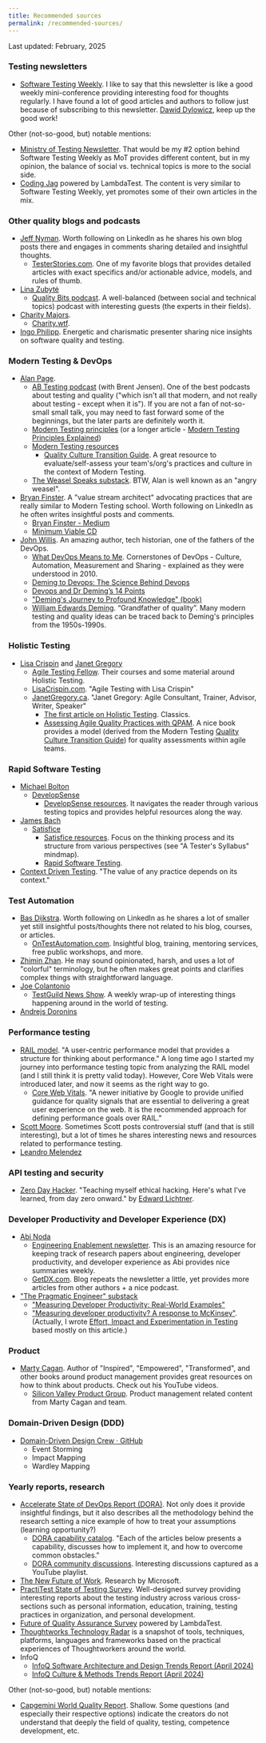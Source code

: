 ```yaml
---
title: Recommended sources
permalink: /recommended-sources/
---
```


Last updated: February, 2025

### Testing newsletters

- [Software Testing Weekly](https://softwaretestingweekly.com/). I like to say that this newsletter is like a good weekly mini-conference providing interesting food for thoughts regularly. I have found a lot of good articles and authors to follow just because of subscribing to this newsletter. [Dawid Dylowicz](https://www.linkedin.com/in/dawid-dylowicz/), keep up the good work!

Other (not-so-good, but) notable mentions:

- [Ministry of Testing Newsletter](https://www.ministryoftesting.com/newsletter). That would be my #2 option behind Software Testing Weekly as MoT provides different content, but in my opinion, the balance of social vs. technical topics is more to the social side.
- [Coding Jag](https://www.lambdatest.com/newsletter/) powered by LambdaTest. The content is very similar to Software Testing Weekly, yet promotes some of their own articles in the mix.

### Other quality blogs and podcasts

- [Jeff Nyman](https://www.linkedin.com/in/jeffnyman/). Worth following on LinkedIn as he shares his own blog posts there and engages in comments sharing detailed and insightful thoughts.
    - [TesterStories.com](https://testerstories.com/). One of my favorite blogs that provides detailed articles with exact specifics and/or actionable advice, models, and rules of thumb.
- [Lina Zubytė](https://www.linkedin.com/in/linazubyte/)
    - [Quality Bits podcast](https://qualitybits.tech/podcast/). A well-balanced (between social and technical topics) podcast with interesting guests (the experts in their fields).
- [Charity Majors](https://www.linkedin.com/in/charity-majors/).
    - [Charity.wtf](https://charity.wtf/).
- [Ingo Philipp](https://www.youtube.com/@ingo.philipp). Energetic and charismatic presenter sharing nice insights on software quality and testing.

### Modern Testing & DevOps

- [Alan Page](https://www.linkedin.com/in/a-l-a-n/).
    - [AB Testing podcast](https://podcasters.spotify.com/pod/show/abtesting) (with Brent Jensen). One of the best podcasts about testing and quality ("which isn't all that modern, and not really about testing - except when it is"). If you are not a fan of not-so-small small talk, you may need to fast forward some of the beginnings, but the later parts are definitely worth it.
    - [Modern Testing principles](https://www.moderntesting.org/) (or a longer article - [Modern Testing Principles Explained](https://testastic.wordpress.com/2019/05/27/modern-testing-principles-explained/))
    - [Modern Testing resources](https://github.com/moderntesting/resources)
        - [Quality Culture Transition Guide](https://docs.google.com/spreadsheets/d/1kan20hYsdbvk7HW4si-X6Ve1fLtCeTI2H_PjiniKsxY/edit#gid=1897633328). A great resource to evaluate/self-assess your team's/org's practices and culture in the context of Modern Testing.
    - [The Weasel Speaks substack](https://angryweasel.substack.com/). BTW, Alan is well known as an "angry weasel".
- [Bryan Finster](https://www.linkedin.com/in/bryan-finster/). A "value stream architect" advocating practices that are really similar to Modern Testing school. Worth following on LinkedIn as he often writes insightful posts and comments.
    - [Bryan Finster - Medium](https://bdfinst.medium.com/)
    - [Minimum Viable CD](https://minimumcd.org/minimumcd/)
- [John Willis](https://www.linkedin.com/in/johnwillisatlanta/). An amazing author, tech historian, one of the fathers of the DevOps.
    - [What DevOps Means to Me](https://www.chef.io/blog/what-devops-means-to-me). Cornerstones of DevOps - Culture, Automation, Measurement and Sharing - explained as they were understood in 2010.
    - [Deming to Devops: The Science Behind Devops](https://www.youtube.com/watch?v=QcRWQIL5qus&ab_channel=O%27Reilly)
    - [Devops and Dr Deming’s 14 Points](https://www.youtube.com/watch?v=7g3uqSzWVZs&ab_channel=O%27Reilly)
    - ["Deming's Journey to Profound Knowledge" (book)](https://www.goodreads.com/book/show/122800609-deming-s-journey-to-profound-knowledge)
    - [William Edwards Deming](https://en.wikipedia.org/wiki/W._Edwards_Deming). “Grandfather of quality”. Many modern testing and quality ideas can be traced back to Deming's principles from the 1950s-1990s.

### Holistic Testing

- [Lisa Crispin](https://www.linkedin.com/in/lisacrispin/) and [Janet Gregory](https://www.linkedin.com/in/janetgregory/)
    - [Agile Testing Fellow](https://agiletestingfellow.com/). Their courses and some material around Holistic Testing.
    - [LisaCrispin.com](https://lisacrispin.com/). "Agile Testing with Lisa Crispin"
    - [JanetGregory.ca](https://janetgregory.ca/). "Janet Gregory: Agile Consultant, Trainer, Advisor, Writer, Speaker"
        - [The first article on Holistic Testing](https://janetgregory.ca/testing-from-a-holistic-point-of-view/). Classics.
        - [Assessing Agile Quality Practices with QPAM](https://leanpub.com/qualityassessmentpracticesmodelqpam). A nice book provides a model (derived from the Modern Testing [Quality Culture Transition Guide](https://docs.google.com/spreadsheets/d/1kan20hYsdbvk7HW4si-X6Ve1fLtCeTI2H_PjiniKsxY/edit#gid=1897633328)) for quality assessments within agile teams.

### Rapid Software Testing

- [Michael Bolton](https://www.linkedin.com/in/michael-bolton-08847/)
    - [DevelopSense](https://developsense.com/)
        - [DevelopSense resources](https://developsense.com/resources). It navigates the reader through various testing topics and provides helpful resources along the way.
- [James Bach](https://www.linkedin.com/in/james-bach-6188a811/)
    - [Satisfice](https://www.satisfice.com/)
        - [Satisfice resources](https://www.satisfice.com/resources). Focus on the thinking process and its structure from various perspectives (see "A Tester's Syllabus" mindmap).        
        - [Rapid Software Testing](https://www.satisfice.com/rapid-testing-methodology).
- [Context Driven Testing](https://context-driven-testing.com/). "The value of any practice depends on its context."

### Test Automation

- [Bas Dijkstra](https://www.linkedin.com/in/basdijkstra/). Worth following on LinkedIn as he shares a lot of smaller yet still insightful posts/thoughts there not related to his blog, courses, or articles.
    - [OnTestAutomation.com](https://www.ontestautomation.com/). Insightful blog, training, mentoring services, free public workshops, and more.
- [Zhimin Zhan](https://linkedin.com/in/zhiminzhan). He may sound opinionated, harsh, and uses a lot of "colorful" terminology, but he often makes great points and clarifies complex things with straightforward language.
- [Joe Colantonio](https://www.linkedin.com/in/joecolantonio/)
    - [TestGuild News Show](https://testguild.com/podcasts/news/). A weekly wrap-up of interesting things happening around in the world of testing.
- [Andrejs Doronins](https://www.linkedin.com/in/andrejs-doronins-195125149/)

### Performance testing

- [RAIL model](https://web.dev/articles/rail). "A user-centric performance model that provides a structure for thinking about performance." A long time ago I started my journey into performance testing topic from analyzing the RAIL model (and I still think it is pretty valid today). However, Core Web Vitals were introduced later, and now it seems as the right way to go.
    - [Core Web Vitals](https://web.dev/articles/vitals). "A newer initiative by Google to provide unified guidance for quality signals that are essential to delivering a great user experience on the web. It is the recommended approach for defining performance goals over RAIL."
- [Scott Moore](https://www.linkedin.com/in/scottmooreconsulting/). Sometimes Scott posts controversial stuff (and that is still interesting), but a lot of times he shares interesting news and resources related to performance testing.
- [Leandro Melendez](https://www.linkedin.com/in/leandromelendez/)

### API testing and security

- [Zero Day Hacker](https://zerodayhacker.com/). "Teaching myself ethical hacking. Here's what I've learned, from day zero onward." by [Edward Lichtner](https://www.linkedin.com/in/edwardlichtner/).

### Developer Productivity and Developer Experience (DX)

- [Abi Noda](https://www.linkedin.com/in/abinoda/)
    - [Engineering Enablement newsletter](https://www.linkedin.com/newsletters/7025192448687579136/). This is an amazing resource for keeping track of research papers about engineering, developer productivity, and developer experience as Abi provides nice summaries weekly.    
    - [GetDX.com](https://getdx.com/). Blog repeats the newsletter a little, yet provides more articles from other authors + a nice podcast.
- ["The Pragmatic Engineer" substack](https://newsletter.pragmaticengineer.com/)
    - ["Measuring Developer Productivity: Real-World Examples"](https://newsletter.pragmaticengineer.com/p/measuring-developer-productivity-bae)    
    - ["Measuring developer productivity? A response to McKinsey"](https://newsletter.pragmaticengineer.com/p/measuring-developer-productivity). (Actually, I wrote [Effort, Impact and Experimentation in Testing](/effort-impact-and-experimentation-in-testing/) based mostly on this article.)

### Product

- [Marty Cagan](https://www.linkedin.com/in/cagan/). Author of "Inspired", "Empowered", "Transformed", and other books around product management provides great resources on how to think about products. Check out his YouTube videos.
    - [Silicon Valley Product Group](https://www.svpg.com/). Product management related content from Marty Cagan and team.

### Domain-Driven Design (DDD)

- [Domain-Driven Design Crew · GitHub](https://github.com/ddd-crew)
    - Event Storming
    - Impact Mapping
    - Wardley Mapping

### Yearly reports, research

- [Accelerate State of DevOps Report (DORA)](https://dora.dev/publications/). Not only does it provide insightful findings, but it also describes all the methodology behind the research setting a nice example of how to treat your assumptions (learning opportunity?)
    - [DORA capability catalog](https://dora.dev/devops-capabilities/). "Each of the articles below presents a capability, discusses how to implement it, and how to overcome common obstacles."
    - [DORA community discussions](https://www.youtube.com/playlist?list=PLMtxeMdO4DaDmWE8raSDr-uju3j91x21w). Interesting discussions captured as a YouTube playlist.
- [The New Future of Work](https://www.microsoft.com/en-us/research/project/the-new-future-of-work/overview/). Research by Microsoft.
- [PractiTest State of Testing Survey](https://www.practitest.com/state-of-testing/). Well-designed survey providing interesting reports about the testing industry across various cross-sections such as personal information, education, training, testing practices in organization, and personal development.
- [Future of Quality Assurance Survey](https://www.lambdatest.com/future-of-quality-assurance-survey) powered by LambdaTest.
- [Thoughtworks Technology Radar](https://www.thoughtworks.com/radar) is a snapshot of tools, techniques, platforms, languages and frameworks based on the practical experiences of Thoughtworkers around the world.
- InfoQ
    - [InfoQ Software Architecture and Design Trends Report (April 2024)](https://www.infoq.com/articles/architecture-trends-2024/)
    - [InfoQ Culture & Methods Trends Report (April 2024)](https://www.infoq.com/articles/culture-trends-2024/)

Other (not-so-good, but) notable mentions:

- [Capgemini World Quality Report](https://www.capgemini.com/us-en/insights/research-library/world-quality-report-2023-24/). Shallow. Some questions (and especially their respective options) indicate the creators do not understand that deeply the field of quality, testing, competence development, etc.
